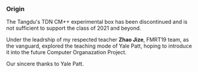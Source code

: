 ### Origin
The Tangdu's TDN CM++ experimental box has been discontinued and is not sufficient to support the class of 2021 and beyond.

Under the leadrship of my respected teacher **Zhao Jize**, FMRT19 team, as the vanguard, explored the teaching mode of Yale Patt, hoping to introduce it into the future Computer Organazation Project.

Our sincere thanks to Yale Patt.
